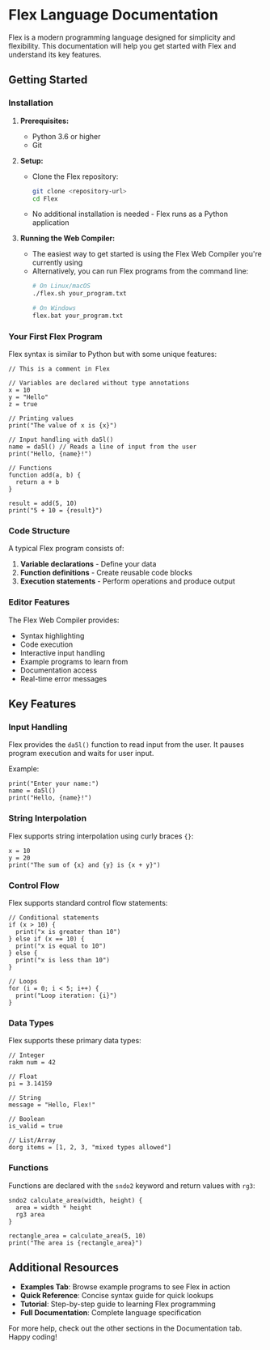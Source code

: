 # Flex Language Documentation

Flex is a modern programming language designed for simplicity and flexibility. This documentation will help you get started with Flex and understand its key features.

## Getting Started

### Installation

1. **Prerequisites:**
   - Python 3.6 or higher
   - Git

2. **Setup:**
   - Clone the Flex repository:
     ```bash
     git clone <repository-url>
     cd Flex
     ```
   - No additional installation is needed - Flex runs as a Python application

3. **Running the Web Compiler:**
   - The easiest way to get started is using the Flex Web Compiler you're currently using
   - Alternatively, you can run Flex programs from the command line:
     ```bash
     # On Linux/macOS
     ./flex.sh your_program.txt
     
     # On Windows
     flex.bat your_program.txt
     ```

### Your First Flex Program

Flex syntax is similar to Python but with some unique features:

```
// This is a comment in Flex

// Variables are declared without type annotations
x = 10
y = "Hello"
z = true

// Printing values
print("The value of x is {x}")

// Input handling with da5l()
name = da5l() // Reads a line of input from the user
print("Hello, {name}!")

// Functions 
function add(a, b) {
  return a + b
}

result = add(5, 10)
print("5 + 10 = {result}")
```

### Code Structure

A typical Flex program consists of:

1. **Variable declarations** - Define your data
2. **Function definitions** - Create reusable code blocks
3. **Execution statements** - Perform operations and produce output

### Editor Features

The Flex Web Compiler provides:

- Syntax highlighting
- Code execution
- Interactive input handling
- Example programs to learn from
- Documentation access
- Real-time error messages

## Key Features

### Input Handling

Flex provides the `da5l()` function to read input from the user. It pauses program execution and waits for user input.

Example:
```
print("Enter your name:")
name = da5l()
print("Hello, {name}!")
```

### String Interpolation

Flex supports string interpolation using curly braces `{}`:

```
x = 10
y = 20
print("The sum of {x} and {y} is {x + y}")
```

### Control Flow

Flex supports standard control flow statements:

```
// Conditional statements
if (x > 10) {
  print("x is greater than 10")
} else if (x == 10) {
  print("x is equal to 10")
} else {
  print("x is less than 10")
}

// Loops
for (i = 0; i < 5; i++) {
  print("Loop iteration: {i}")
}
```

### Data Types

Flex supports these primary data types:

```
// Integer
rakm num = 42

// Float 
pi = 3.14159

// String
message = "Hello, Flex!"

// Boolean
is_valid = true

// List/Array
dorg items = [1, 2, 3, "mixed types allowed"]
```

### Functions

Functions are declared with the `sndo2` keyword and return values with `rg3`:

```
sndo2 calculate_area(width, height) {
  area = width * height
  rg3 area
}

rectangle_area = calculate_area(5, 10)
print("The area is {rectangle_area}")
```

## Additional Resources

- **Examples Tab**: Browse example programs to see Flex in action
- **Quick Reference**: Concise syntax guide for quick lookups
- **Tutorial**: Step-by-step guide to learning Flex programming
- **Full Documentation**: Complete language specification

For more help, check out the other sections in the Documentation tab. Happy coding! 